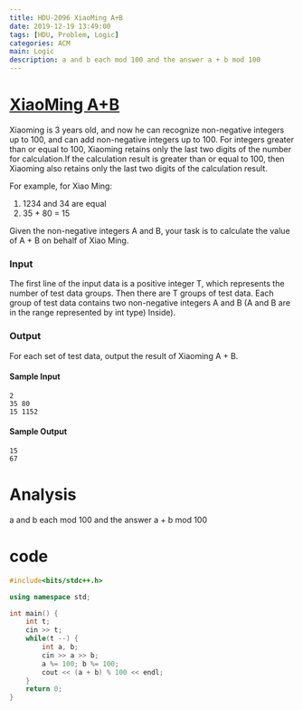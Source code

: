 ```yaml
---
title: HDU-2096 XiaoMing A+B
date: 2019-12-19 13:49:00
tags: [HDU, Problem, Logic]
categories: ACM
main: Logic
description: a and b each mod 100 and the answer a + b mod 100
---
```


# [XiaoMing A+B](http://acm.hdu.edu.cn/showproblem.php?pid=2096)

Xiaoming is 3 years old, and now he can recognize non-negative integers up to 100, and can add non-negative integers up to 100.
For integers greater than or equal to 100, Xiaoming retains only the last two digits of the number for calculation.If the calculation result is greater than or equal to 100, then Xiaoming also retains only the last two digits of the calculation result.

<!--more-->

For example, for Xiao Ming:
1) 1234 and 34 are equal
2) 35 + 80 = 15

Given the non-negative integers A and B, your task is to calculate the value of A + B on behalf of Xiao Ming.

### Input

The first line of the input data is a positive integer T, which represents the number of test data groups. Then there are T groups of test data. Each group of test data contains two non-negative integers A and B (A and B are in the range represented by int type) Inside).

### Output

For each set of test data, output the result of Xiaoming A + B.

#### Sample Input

```
2
35 80
15 1152
```

#### Sample Output

```
15
67
```

# Analysis

a and b each mod 100 and the answer a + b mod 100

# code

```c++
#include<bits/stdc++.h>

using namespace std;

int main() {
	int t;
	cin >> t;
	while(t --) {
		int a, b;
		cin >> a >> b;
		a %= 100; b %= 100;
		cout << (a + b) % 100 << endl;
	}
	return 0;
}
```